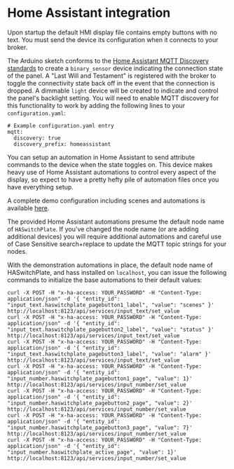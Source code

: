 # Home Assistant integration
Upon startup the default HMI display file contains empty buttons with no text.  You must send the device its configuration when it connects to your broker.

The Arduino sketch conforms to the [Home Assistant MQTT Discovery standards](https://home-assistant.io/docs/mqtt/discovery/) to create a `binary_sensor` device indicating the connection state of the panel. A "Last Will and Testament" is registered with the broker to toggle the connectivity state back off in the event that the connection is dropped.  A dimmable `light` device will be created to indicate and control the panel's backlight setting.  You will need to enable MQTT discovery for this functionality to work by adding the following lines to your `configuration.yaml`:

````
# Example configuration.yaml entry
mqtt:
  discovery: true
  discovery_prefix: homeassistant
````

You can setup an automation in Home Assistant to send attribute commands to the device when the state toggles on.  This device makes heavy use of Home Assistant automations to control every aspect of the display, so expect to have a pretty hefty pile of automation files once you have everything setup.

A complete demo configuration including scenes and automations is available [here](../Home_Assistant).

The provided Home Assistant automations presume the default node name of `HASwitchPlate`.  If you've changed the node name (or are adding additional devices) you will require additional automations and careful use of Case Sensitive search+replace to update the MQTT topic strings for your nodes.

With the demonstration automations in place, the default node name of HASwitchPlate, and hass installed on `localhost`, you can issue the following commands to initialize the base automations to their default values:

```
curl -X POST -H "x-ha-access: YOUR_PASSWORD" -H "Content-Type: application/json" -d '{ "entity_id": "input_text.haswitchplate_pagebutton1_label", "value": "scenes" }' http://localhost:8123/api/services/input_text/set_value
curl -X POST -H "x-ha-access: YOUR_PASSWORD" -H "Content-Type: application/json" -d '{ "entity_id": "input_text.haswitchplate_pagebutton2_label", "value": "status" }' http://localhost:8123/api/services/input_text/set_value
curl -X POST -H "x-ha-access: YOUR_PASSWORD" -H "Content-Type: application/json" -d '{ "entity_id": "input_text.haswitchplate_pagebutton3_label", "value": "alarm" }' http://localhost:8123/api/services/input_text/set_value
curl -X POST -H "x-ha-access: YOUR_PASSWORD" -H "Content-Type: application/json" -d '{ "entity_id": "input_number.haswitchplate_pagebutton1_page", "value": 1}' http://localhost:8123/api/services/input_number/set_value
curl -X POST -H "x-ha-access: YOUR_PASSWORD" -H "Content-Type: application/json" -d '{ "entity_id": "input_number.haswitchplate_pagebutton2_page", "value": 2}' http://localhost:8123/api/services/input_number/set_value
curl -X POST -H "x-ha-access: YOUR_PASSWORD" -H "Content-Type: application/json" -d '{ "entity_id": "input_number.haswitchplate_pagebutton3_page", "value": 7}' http://localhost:8123/api/services/input_number/set_value
curl -X POST -H "x-ha-access: YOUR_PASSWORD" -H "Content-Type: application/json" -d '{ "entity_id": "input_number.haswitchplate_active_page", "value": 1}' http://localhost:8123/api/services/input_number/set_value
```

